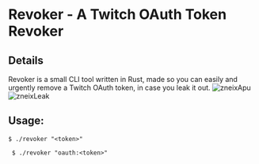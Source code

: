 # Revoker - A Twitch OAuth Token Revoker

## Details

Revoker is a small CLI tool written in Rust, made so you can easily and urgently remove a Twitch OAuth token, in case you leak it out. ![zneixApu](https://static-cdn.jtvnw.net/emoticons/v2/306464464/static/light/1.0) ![zneixLeak](https://static-cdn.jtvnw.net/emoticons/v2/306465249/static/light/1.0)

## Usage:

```shell
$ ./revoker "<token>"
```

```shell
 $ ./revoker "oauth:<token>"
```